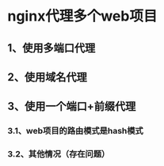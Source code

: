 

# nginx代理多个web项目



## 1、使用多端口代理





## 2、使用域名代理



## 3、使用一个端口+前缀代理



### 3.1、web项目的路由模式是hash模式



### 3.2、其他情况（存在问题）